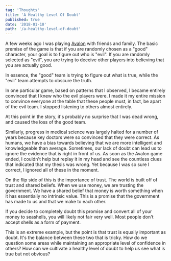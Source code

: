 ```yaml
---
tag: 'Thoughts'
title: 'A Healthy Level Of Doubt'
published: true
date: '2018-01-10'
path: '/a-healthy-level-of-doubt'
---
```


A few weeks ago I was playing [Avalon](https://boardgamegeek.com/boardgame/128882/resistance-avalon) with friends and family.  The basic premise of the game is that if you are randomly chosen as a "good" character, your goal is to figure out who is "evil".  If you are randomly selected as "evil", you are trying to deceive other players into believing that you are actually good.

In essence, the "good" team is trying to figure out what is true, while the "evil" team attempts to obscure the truth.

In one particular game, based on patterns that I observed, I became entirely convinced that I knew who the evil players were.  I made it my entire mission to convince everyone at the table that these people must, in fact, be apart of the evil team.  I stopped listening to others almost entirely.

At this point in the story, it's probably no surprise that I was dead wrong, and caused the loss of the good team.

Similarly, progress in medical science was largely halted for a number of years because key doctors were so convinced that they were correct.  As humans, we have a bias towards believing that we are more intelligent and knowledgeable than average.  Sometimes, our lack of doubt can lead us to ignore the evidence that is right in front of us.  As soon as the Avalon game ended, I couldn't help but replay it in my head and see the countless clues that indicated that my thesis was wrong.  Yet because I was so sure I correct, I ignored all of these in the moment.

On the flip side of this is the importance of trust.  The world is built off of trust and shared beliefs.  When we use money, we are trusting the government.  We have a shared belief that money is worth something when it has essentially no intrinsic value.  This is a promise that the government has made to us and that we make to each other.

If you decide to completely doubt this promise and convert all of your money to seashells, you will likely not fair very well.  Most people don't accept shells as a form of payment.

This is an extreme example, but the point is that trust is equally important as doubt.  It's the balance between these two that is tricky.  How do we question some areas while maintaining an appropriate level of confidence in others?  How can we cultivate a healthy level of doubt to help us see what is true but not obvious?